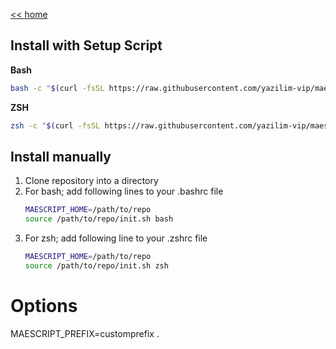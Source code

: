 [<< home](../README.md)

## Install with Setup Script
**Bash**
```sh
bash -c "$(curl -fsSL https://raw.githubusercontent.com/yazilim-vip/maescript/main/install.sh)"
```

**ZSH**
```sh
zsh -c "$(curl -fsSL https://raw.githubusercontent.com/yazilim-vip/maescript/main/install.sh)"
```

## Install manually
1. Clone repository into a directory
2. For bash; add following lines to your .bashrc file
   ```sh
   MAESCRIPT_HOME=/path/to/repo
   source /path/to/repo/init.sh bash
   ``` 
3. For zsh; add following line to your .zshrc file
   ```sh
   MAESCRIPT_HOME=/path/to/repo
   source /path/to/repo/init.sh zsh
   ```

# Options
MAESCRIPT_PREFIX=customprefix
.